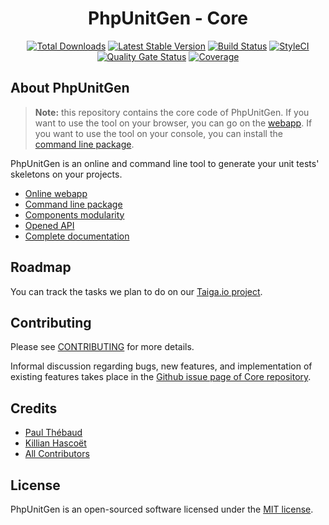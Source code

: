 <h1 align="center">PhpUnitGen - Core</h1>

<p align="center">
<a href="https://packagist.org/packages/phpunitgen/core"><img src="https://poser.pugx.org/phpunitgen/core/d/total.svg" alt="Total Downloads"></a>
<a href="https://packagist.org/packages/phpunitgen/core"><img src="https://poser.pugx.org/phpunitgen/core/v/stable.svg" alt="Latest Stable Version"></a>
<a href="https://travis-ci.org/paul-thebaud/phpunitgen-core" target="_blank"><img src="https://travis-ci.org/paul-thebaud/phpunitgen-core.svg?branch=master" alt="Build Status"></a>
<a href="https://github.styleci.io/repos/190246590" target="_blank"><img src="https://github.styleci.io/repos/190246590/shield?branch=master&style=flat" alt="StyleCI"></a>
<a href="https://sonarcloud.io/dashboard?id=paul-thebaud_phpunitgen-core" target="_blank"><img src="https://sonarcloud.io/api/project_badges/measure?project=paul-thebaud_phpunitgen-core&metric=alert_status" alt="Quality Gate Status"></a>
<a href="https://sonarcloud.io/dashboard?id=paul-thebaud_phpunitgen-core" target="_blank"><img src="https://sonarcloud.io/api/project_badges/measure?project=paul-thebaud_phpunitgen-core&metric=coverage" alt="Coverage"></a>
</p>

## About PhpUnitGen

> **Note:** this repository contains the core code of PhpUnitGen. If you want
> to use the tool on your browser, you can go on the
> [webapp](https://phpunitgen.io). If you want to use the tool on your console,
> you can install the
> [command line package](https://github.com/paul-thebaud/phpunitgen-console).

PhpUnitGen is an online and command line tool to generate your unit tests'
skeletons on your projects.

- [Online webapp](https://phpunitgen.io)
- [Command line package](https://github.com/paul-thebaud/phpunitgen-console)
- [Components modularity](https://phpunitgen.io/doc/todo)
- [Opened API](https://phpunitgen.io/doc/todo)
- [Complete documentation](https://phpunitgen.io/doc/todo)

## Roadmap

You can track the tasks we plan to do on our
[Taiga.io project](https://tree.taiga.io/project/paul-thebaud-phpunitgen/kanban).

## Contributing

Please see [CONTRIBUTING](CONTRIBUTING.md) for more details.

Informal discussion regarding bugs, new features, and implementation of
existing features takes place in the
[Github issue page of Core repository](https://github.com/paul-thebaud/phpunitgen-core/issues).

## Credits

- [Paul Thébaud](https://github/paul-thebaud)
- [Killian Hascoët](https://github.com/KillianH)
- [All Contributors](https://github.com/paul-thebaud/phpunitgen-core/graphs/contributors)

## License

PhpUnitGen is an open-sourced software licensed under the
[MIT license](https://opensource.org/licenses/MIT).
